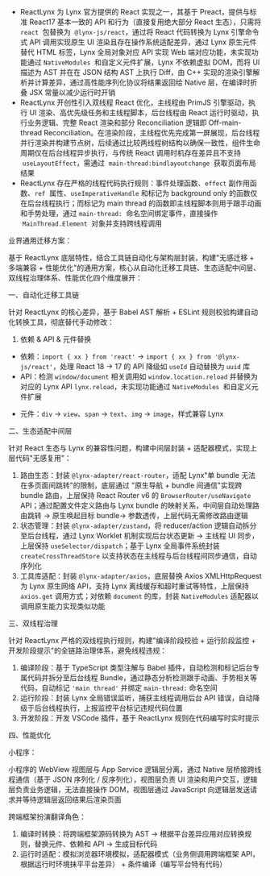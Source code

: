 - ReactLynx 为 Lynx 官方提供的 React 实现之一，其基于 Preact，提供与标准 React17 基本一致的 API 和行为（直接复用绝大部分 React 生态），只需将 `react`  包替换为  `@lynx-js/react`，通过将 React 代码转换为 Lynx 引擎命令式 API 调用实现原生 UI 渲染且存在操作系统适配差异，通过 Lynx 原生元件替代 HTML 标签，Lynx 全局对象对应 API 实现 Web 端对应功能，未实现功能通过 `NativeModules`  和自定义元件扩展，Lynx 不依赖虚拟 DOM，而将 UI 描述为 AST 并在在 JSON 结构 AST 上执行 Diff，由 C++ 实现的渲染引擎解析并计算差异，通过高性能序列化协议将结果返回给 Native 层，在编译时折叠 JSX 常量以减少运行时开销
- ReactLynx 开创性引入双线程 React 优化，主线程由 PrimJS 引擎驱动，执行 UI 渲染、高优先级任务和主线程脚本，后台线程由 React 运行时驱动，执行业务逻辑、完整 React 渲染和部分 Reconciliation 逻辑即 Off-main-thread Reconciliation。在渲染阶段，主线程优先完成第一屏展现，后台线程并行渲染并构建节点树，后续通过比较两线程树结构以确保一致性，组件生命周期仅在后台线程异步执行，与传统 React 调用时机存在差异且不支持  `useLayoutEffect`，需通过  `main-thread:bindlayoutchange`  获取页面布局结果
- ReactLynx 存在严格的线程代码执行规则：事件处理函数、`effect` 副作用函数、`ref`  属性、`useImperativeHandle` 和标记为 background only 的函数仅在后台线程执行；而标记为 main thread 的函数即主线程脚本则用于跟手动画和手势处理，通过 `main-thread:`  命名空间绑定事件，直接操作  `MainThread.Element`  对象并支持跨线程调用

业界通用迁移方案：

基于 ReactLynx 底层特性，结合工具链自动化与架构层封装，构建"无感迁移 + 多端兼容 + 性能优化"的通用方案，核心从自动化迁移工具链、生态适配中间层、双线程治理体系、性能优化四个维度展开：

一、自动化迁移工具链

针对 ReactLynx 的核心差异，基于 Babel AST 解析 + ESLint 规则校验构建自动化转换工具，彻底替代手动修改：

1. 依赖 & API & 元件替换

- 依赖：`import { xx } from 'react'` -> `import { xx } from '@lynx-js/react'`，处理 React 18 → 17 的 API 降级如 `useId` 自动替换为 `uuid` 库
- API：检测 `window/document` 相关调用如 `window.location.reload` 并替换为对应的 Lynx API `lynx.reload`，未实现功能通过 `NativeModules`  和自定义元件扩展

* 元件：`div` → `view`、`span` → `text`、`img` → `image`，样式兼容 Lynx

二、生态适配中间层

针对 React 生态与 Lynx 的兼容性问题，构建中间层封装 + 适配器模式，实现上层代码"无感复用"：

1. 路由生态：封装 `@lynx-adapter/react-router`，适配 Lynx"单 bundle 无法在多页面间跳转"的限制，底层通过 "原生导航 + bundle 间通信"实现跨 bundle 路由，上层保持 React Router v6 的 `BrowserRouter/useNavigate` API；通过配置文件定义路由与 Lynx bundle 的映射关系，中间层自动处理路由跳转 → 原生唤起目标 bundle→ 参数透传，上层代码无需修改路由逻辑
2. 状态管理：封装 `@lynx-adapter/zustand`，将 reducer/action 逻辑自动拆分至后台线程，通过 Lynx Worklet 机制实现后台状态更新 → 主线程 UI 同步，上层保持 `useSelector/dispatch`；基于 Lynx 全局事件系统封装`createCrossThreadStore` 以支持状态在主线程与后台线程间同步通信，自动序列化
3. 工具库适配：封装 `@lynx-adapter/axios`，底层替换 Axios XMLHttpRequest 为 Lynx 原生网络 API，支持 Lynx 离线缓存和超时重试等特性，上层保持 `axios.get` 调用方式；对依赖 `document` 的库，封装 `NativeModules` 适配器以调用原生能力实现类似功能

三、双线程治理

针对 ReactLynx 严格的双线程执行规则，构建"编译阶段校验 + 运行阶段监控 + 开发阶段提示"的全链路治理体系，避免线程违规：

1. 编译阶段：基于 TypeScript 类型注解与 Babel 插件，自动检测和标记后台专属代码并拆分至后台线程 Bundle，通过静态分析检测跟手动画、手势相关等代码，自动标记 `'main thread'` 并绑定 `main-thread:` 命名空间
2. 运行阶段：封装 Lynx 全局错误监听，捕获主线程调用后台 API 错误，自动降级于后台线程执行，上报监控平台标记违规代码位置
3. 开发阶段：开发 VSCode 插件，基于 ReactLynx 规则在代码编写时实时提示

四、性能优化

小程序：

小程序的 WebView 视图层与 App Service 逻辑层分离，通过 Native 层桥接跨线程通信（基于 JSON 序列化 / 反序列化），视图层负责 UI 渲染和用户交互，逻辑层负责业务逻辑，无法直接操作 DOM，视图层通过 JavaScript 向逻辑层发送请求并等待逻辑层返回结果后渲染页面

跨端框架扮演翻译角色：

1. 编译时转换：将跨端框架源码转换为 AST -> 根据平台差异应用对应转换规则，替换元件、依赖和 API -> 生成目标代码
2. 运行时适配：模拟浏览器环境模拟，适配器模式（业务侧调用跨端框架 API，根据运行时环境抹平平台差异） + 条件编译（编写平台特有代码）
